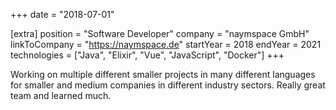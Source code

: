 +++
date = "2018-07-01"

[extra]
position = "Software Developer"
company = "naymspace GmbH"
linkToCompany = "https://naymspace.de"
startYear = 2018
endYear = 2021
technologies = ["Java", "Elixir", "Vue", "JavaScript", "Docker"]
+++

Working on multiple different smaller projects in many different languages for smaller and medium companies in different industry sectors. Really great team and learned much.
